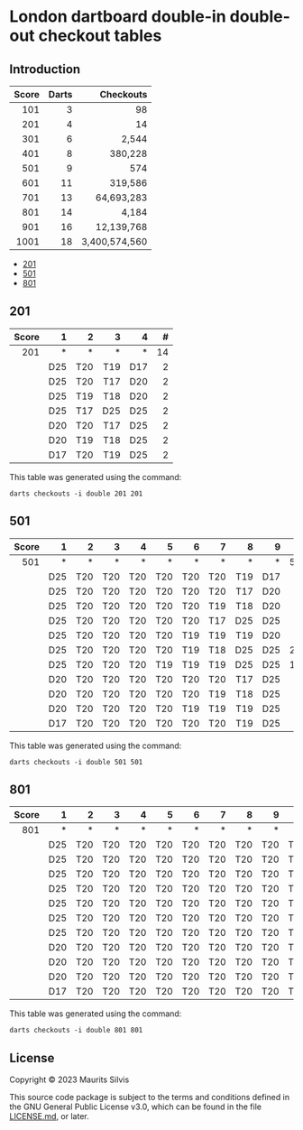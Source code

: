 # London dartboard double-in double-out checkout tables

## Introduction

| Score | Darts |     Checkouts |
|------:|------:|--------------:|
|   101 |     3 |            98 |
|   201 |     4 |            14 |
|   301 |     6 |         2,544 |
|   401 |     8 |       380,228 |
|   501 |     9 |           574 |
|   601 |    11 |       319,586 |
|   701 |    13 |    64,693,283 |
|   801 |    14 |         4,184 |
|   901 |    16 |    12,139,768 |
|  1001 |    18 | 3,400,574,560 |

- [201](#201)
- [501](#501)
- [801](#801)

## 201

| Score |   1 |   2 |   3 |   4 |  # |
|------:|----:|----:|----:|----:|---:|
|   201 |   * |   * |   * |   * | 14 |
|       | D25 | T20 | T19 | D17 |  2 |
|       | D25 | T20 | T17 | D20 |  2 |
|       | D25 | T19 | T18 | D20 |  2 |
|       | D25 | T17 | D25 | D25 |  2 |
|       | D20 | T20 | T17 | D25 |  2 |
|       | D20 | T19 | T18 | D25 |  2 |
|       | D17 | T20 | T19 | D25 |  2 |

This table was generated using the command:

```shell
darts checkouts -i double 201 201
```

## 501

| Score |   1 |   2 |   3 |   4 |   5 |   6 |   7 |   8 |   9 |   # |
|------:|----:|----:|----:|----:|----:|----:|----:|----:|----:|----:|
|   501 |   * |   * |   * |   * |   * |   * |   * |   * |   * | 574 |
|       | D25 | T20 | T20 | T20 | T20 | T20 | T20 | T19 | D17 |   7 |
|       | D25 | T20 | T20 | T20 | T20 | T20 | T20 | T17 | D20 |   7 |
|       | D25 | T20 | T20 | T20 | T20 | T20 | T19 | T18 | D20 |  42 |
|       | D25 | T20 | T20 | T20 | T20 | T20 | T17 | D25 | D25 |  42 |
|       | D25 | T20 | T20 | T20 | T20 | T19 | T19 | T19 | D20 |  35 |
|       | D25 | T20 | T20 | T20 | T20 | T19 | T18 | D25 | D25 | 210 |
|       | D25 | T20 | T20 | T20 | T19 | T19 | T19 | D25 | D25 | 140 |
|       | D20 | T20 | T20 | T20 | T20 | T20 | T20 | T17 | D25 |   7 |
|       | D20 | T20 | T20 | T20 | T20 | T20 | T19 | T18 | D25 |  42 |
|       | D20 | T20 | T20 | T20 | T20 | T19 | T19 | T19 | D25 |  35 |
|       | D17 | T20 | T20 | T20 | T20 | T20 | T20 | T19 | D25 |   7 |

This table was generated using the command:

```shell
darts checkouts -i double 501 501
```

## 801

| Score |   1 |   2 |   3 |   4 |   5 |   6 |   7 |   8 |   9 |  10 |  11 |  12 |  13 |  14 |    # |
|------:|----:|----:|----:|----:|----:|----:|----:|----:|----:|----:|----:|----:|----:|----:|-----:|
|   801 |   * |   * |   * |   * |   * |   * |   * |   * |   * |   * |   * |   * |   * |   * | 4184 |
|       | D25 | T20 | T20 | T20 | T20 | T20 | T20 | T20 | T20 | T20 | T20 | T20 | T19 | D17 |   12 |
|       | D25 | T20 | T20 | T20 | T20 | T20 | T20 | T20 | T20 | T20 | T20 | T20 | T17 | D20 |   12 |
|       | D25 | T20 | T20 | T20 | T20 | T20 | T20 | T20 | T20 | T20 | T20 | T19 | T18 | D20 |  132 |
|       | D25 | T20 | T20 | T20 | T20 | T20 | T20 | T20 | T20 | T20 | T20 | T17 | D25 | D25 |  132 |
|       | D25 | T20 | T20 | T20 | T20 | T20 | T20 | T20 | T20 | T20 | T19 | T19 | T19 | D20 |  220 |
|       | D25 | T20 | T20 | T20 | T20 | T20 | T20 | T20 | T20 | T20 | T19 | T18 | D25 | D25 | 1320 |
|       | D25 | T20 | T20 | T20 | T20 | T20 | T20 | T20 | T20 | T19 | T19 | T19 | D25 | D25 | 1980 |
|       | D20 | T20 | T20 | T20 | T20 | T20 | T20 | T20 | T20 | T20 | T20 | T20 | T17 | D25 |   12 |
|       | D20 | T20 | T20 | T20 | T20 | T20 | T20 | T20 | T20 | T20 | T20 | T19 | T18 | D25 |  132 |
|       | D20 | T20 | T20 | T20 | T20 | T20 | T20 | T20 | T20 | T20 | T19 | T19 | T19 | D25 |  220 |
|       | D17 | T20 | T20 | T20 | T20 | T20 | T20 | T20 | T20 | T20 | T20 | T20 | T19 | D25 |   12 |

This table was generated using the command:

```shell
darts checkouts -i double 801 801
```

## License

Copyright © 2023 Maurits Silvis

This source code package is subject to the terms and conditions defined in the GNU General Public License v3.0, which can be found in the file [LICENSE.md](../LICENSE.md), or later.
